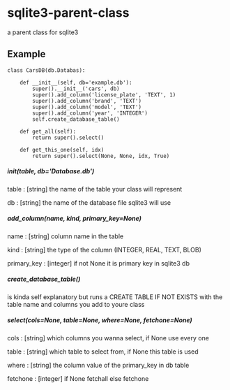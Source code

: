 # sqlite3-parent-class
a parent class for sqlite3

## Example
	class CarsDB(db.Databas):
	
		def __init__(self, db='example.db'):
			super().__init__('cars', db)
			super().add_column('license_plate', 'TEXT', 1)
			super().add_column('brand', 'TEXT')
			super().add_column('model', 'TEXT')
			super().add_column('year', 'INTEGER')
			self.create_database_table()
    
		def get_all(self):
			return super().select()
			
	  	def get_this_one(self, idx)
			return super().select(None, None, idx, True)

##### __init__(table, db='Database.db')
table : [string]
	the name of the table your class will represent
	
db : [string]
	the name of the database file sqlite3 will use

##### add_column(name, kind, primary_key=None)
name : [string]
	column name in the table
	
kind : [string]
	the type of the column (INTEGER, REAL, TEXT, BLOB)
	
primary_key : [integer]
	if not None it is primary key in sqlite3 db

##### create_database_table()
is kinda self explanatory but runs a CREATE TABLE IF NOT EXISTS
with the table name and columns you add to youre class

##### select(cols=None, table=None, where=None, fetchone=None)
cols : [string]
	which columns you wanna select, if None use every one

table : [string]
	which table to select from, if None this table is used
	
where : [string]
	the column value of the primary_key in db table
	
fetchone : [integer]
	if None fetchall else fetchone
